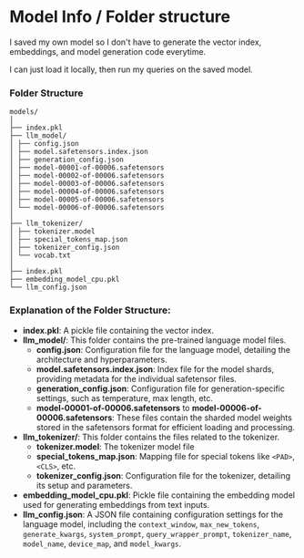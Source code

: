 # Model Info / Folder structure

I saved my own model so I don't have to generate the vector index, embeddings, and model generation code everytime.

I can just load it locally, then run my queries on the saved model.

### Folder Structure

```
models/
│
├── index.pkl
├── llm_model/
│ ├── config.json
│ ├── model.safetensors.index.json
│ ├── generation_config.json
│ ├── model-00001-of-00006.safetensors
│ ├── model-00002-of-00006.safetensors
│ ├── model-00003-of-00006.safetensors
│ ├── model-00004-of-00006.safetensors
│ ├── model-00005-of-00006.safetensors
│ └── model-00006-of-00006.safetensors
│
├── llm_tokenizer/
│ ├── tokenizer.model
│ ├── special_tokens_map.json
│ ├── tokenizer_config.json
│ └── vocab.txt
│
├── index.pkl
├── embedding_model_cpu.pkl
└── llm_config.json
```

### Explanation of the Folder Structure:

- **index.pkl**: A pickle file containing the vector index.
- **llm_model/**: This folder contains the pre-trained language model files.
  - **config.json**: Configuration file for the language model, detailing the architecture and hyperparameters.
  - **model.safetensors.index.json**: Index file for the model shards, providing metadata for the individual safetensor files.
  - **generation_config.json**: Configuration file for generation-specific settings, such as temperature, max length, etc.
  - **model-00001-of-00006.safetensors** to **model-00006-of-00006.safetensors**: These files contain the sharded model weights stored in the safetensors format for efficient loading and processing.
- **llm_tokenizer/**: This folder contains the files related to the tokenizer.
  - **tokenizer.model**: The tokenizer model file
  - **special_tokens_map.json**: Mapping file for special tokens like `<PAD>`, `<CLS>`, etc.
  - **tokenizer_config.json**: Configuration file for the tokenizer, detailing its setup and parameters.
- **embedding_model_cpu.pkl**: Pickle file containing the embedding model used for generating embeddings from text inputs.
- **llm_config.json**: A JSON file containing configuration settings for the language model, including the `context_window`, `max_new_tokens`, `generate_kwargs`, `system_prompt`, `query_wrapper_prompt`, `tokenizer_name`, `model_name`, `device_map`, and `model_kwargs`.
